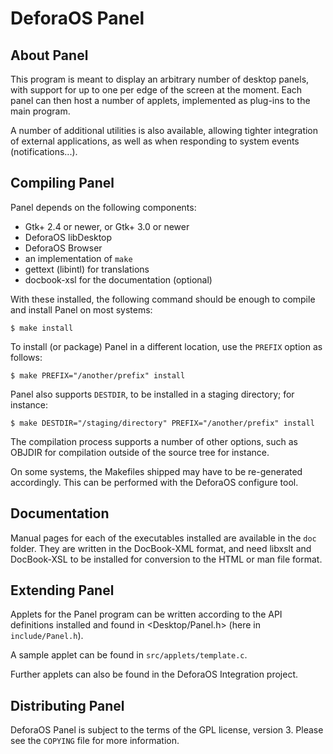 DeforaOS Panel
==============

About Panel
-----------

This program is meant to display an arbitrary number of desktop panels, with
support for up to one per edge of the screen at the moment. Each panel can then
host a number of applets, implemented as plug-ins to the main program.

A number of additional utilities is also available, allowing tighter integration
of external applications, as well as when responding to system events
(notifications...).

Compiling Panel
---------------

Panel depends on the following components:

 * Gtk+ 2.4 or newer, or Gtk+ 3.0 or newer
 * DeforaOS libDesktop
 * DeforaOS Browser
 * an implementation of `make`
 * gettext (libintl) for translations
 * docbook-xsl for the documentation (optional)

With these installed, the following command should be enough to compile and
install Panel on most systems:

    $ make install

To install (or package) Panel in a different location, use the `PREFIX` option
as follows:

    $ make PREFIX="/another/prefix" install

Panel also supports `DESTDIR`, to be installed in a staging directory; for
instance:

    $ make DESTDIR="/staging/directory" PREFIX="/another/prefix" install

The compilation process supports a number of other options, such as OBJDIR for
compilation outside of the source tree for instance.

On some systems, the Makefiles shipped may have to be re-generated accordingly.
This can be performed with the DeforaOS configure tool.

Documentation
-------------

Manual pages for each of the executables installed are available in the `doc`
folder. They are written in the DocBook-XML format, and need libxslt and
DocBook-XSL to be installed for conversion to the HTML or man file format.

Extending Panel
---------------

Applets for the Panel program can be written according to the API definitions
installed and found in <Desktop/Panel.h> (here in `include/Panel.h`).

A sample applet can be found in `src/applets/template.c`.

Further applets can also be found in the DeforaOS Integration project.

Distributing Panel
------------------

DeforaOS Panel is subject to the terms of the GPL license, version 3. Please see
the `COPYING` file for more information.
